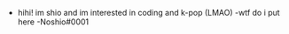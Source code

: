 - hihi! im shio and im interested in coding and k-pop (LMAO)
-wtf do i put here
-Noshio#0001
<!---
omg-dont-u-know-ima-cabbage/omg-dont-u-know-ima-cabbage is a ✨ special ✨ repository because its `README.md` (this file) appears on your GitHub profile.
You can click the Preview link to take a look at your changes.
--->
